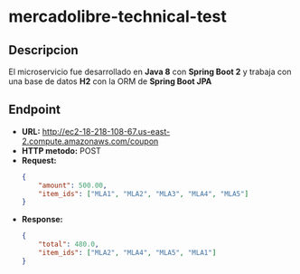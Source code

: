 # mercadolibre-technical-test

## Descripcion
El microservicio fue desarrollado en **Java 8** con **Spring Boot 2** y trabaja con una base de datos **H2** con la ORM de **Spring Boot JPA**

## Endpoint
* **URL:** http://ec2-18-218-108-67.us-east-2.compute.amazonaws.com/coupon
* **HTTP metodo:** POST
* **Request:** 
    ```json
    {
        "amount": 500.00,
        "item_ids": ["MLA1", "MLA2", "MLA3", "MLA4", "MLA5"]
    }
    ```
* **Response:**
    ```json
    {
        "total": 480.0,
        "item_ids": ["MLA2", "MLA4", "MLA5", "MLA1"]
    }
    ```
